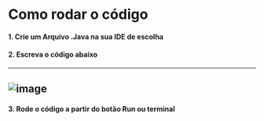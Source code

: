 # Como rodar o código

#### 1. Crie um Arquivo .Java na sua IDE de escolha

#### 2. Escreva o código abaixo
--------------------------------------------------------------------------------------------------------------------------------------------------------------------------------------------------------
![image](https://github.com/user-attachments/assets/fe8575bd-af59-40cd-9aa5-9861ab20d52d)
--------------------------------------------------------------------------------------------------------------------------------------------------------------------------------------------------------
#### 3. Rode o código a partir do botão Run ou terminal
